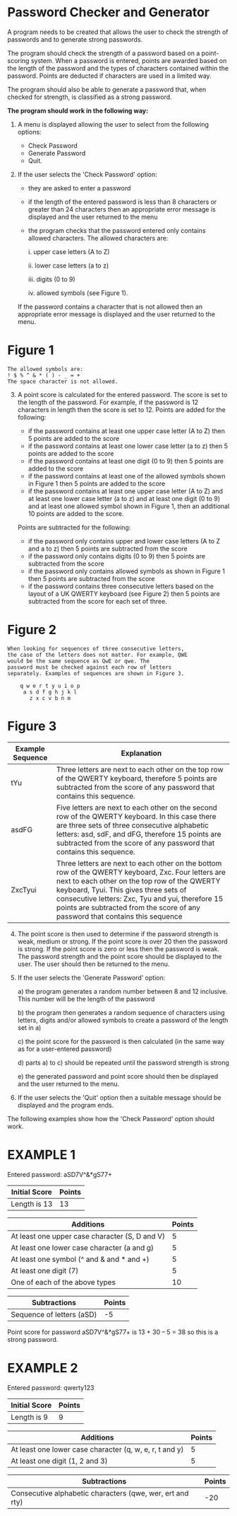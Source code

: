 # Password Checker and Generator

A program needs to be created that allows the user to check the strength of passwords and to
generate strong passwords.

The program should check the strength of a password based on a point-scoring system. When a
password is entered, points are awarded based on the length of the password and the types of
characters contained within the password. Points are deducted if characters are used in a limited
way.

The program should also be able to generate a password that, when checked for strength, is
classified as a strong password.

**The program should work in the following way:**

1. A menu is displayed allowing the user to select from the following options:
    - Check Password
    - Generate Password
    - Quit.
    
2. If the user selects the 'Check Password' option:
    - they are asked to enter a password
    - if the length of the entered password is less than 8 characters or greater than
24 characters then an appropriate error message is displayed and the user returned
to the menu
    - the program checks that the password entered only contains allowed characters.
The allowed characters are:

      i. upper case letters (A to Z)
      
      ii. lower case letters (a to z)
      
      iii. digits (0 to 9)
      
      iv. allowed symbols (see Figure 1).
      
    If the password contains a character that is not allowed then an appropriate error
message is displayed and the user returned to the menu. 

# Figure 1

    The allowed symbols are:
    ! $ % ^ & * ( ) - _ = +
    The space character is not allowed.
    
3. A point score is calculated for the entered password. The score is set to the length of the
password. For example, if the password is 12 characters in length then the score is set to 12.
Points are added for the following:

    - if the password contains at least one upper case letter (A to Z) then 5 points are added
to the score
    - if the password contains at least one lower case letter (a to z) then 5 points are added
to the score
    - if the password contains at least one digit (0 to 9) then 5 points are added to the score
    - if the password contains at least one of the allowed symbols shown in Figure 1 then
5 points are added to the score
    - if the password contains at least one upper case letter (A to Z) and at least one lower
case letter (a to z) and at least one digit (0 to 9) and at least one allowed symbol
shown in Figure 1, then an additional 10 points are added to the score.

    Points are subtracted for the following:

    - if the password only contains upper and lower case letters (A to Z and a to z) then 5 points are subtracted from the score
    - if the password only contains digits (0 to 9) then 5 points are subtracted from the score
    - if the password only contains allowed symbols as shown in Figure 1 then 5 points are subtracted from the score
    - if the password contains three consecutive letters based on the layout of a UK QWERTY keyboard (see Figure 2) then 5 points are subtracted from the score for each set of three.
    
# Figure 2

    When looking for sequences of three consecutive letters,
    the case of the letters does not matter. For example, QWE
    would be the same sequence as QwE or qwe. The
    password must be checked against each row of letters
    separately. Examples of sequences are shown in Figure 3.
    
        q w e r t y u i o p
         a s d f g h j k l
           z x c v b n m

# Figure 3

| Example Sequence | Explanation |
| ---------------- | ----------- |
| tYu              | Three letters are next to each other on the top row of the QWERTY keyboard, therefore 5 points are subtracted from the score of any password that contains this sequence. |
| asdFG            | Five letters are next to each other on the second row of the QWERTY keyboard. In this case there are three sets of three consecutive alphabetic letters: asd, sdF, and dFG, therefore 15 points are subtracted from the score of any password that contains this sequence. |
| ZxcTyui          | Three letters are next to each other on the bottom row of the QWERTY keyboard, Zxc. Four letters are next to each other on the top row of the QWERTY keyboard, Tyui. This gives three sets of consecutive letters: Zxc, Tyu and yui, therefore 15 points are subtracted from the score of any password that contains this sequence |

4. The point score is then used to determine if the password strength is weak, medium or strong.
If the point score is over 20 then the password is strong. If the point score is zero or less then
the password is weak. The password strength and the point score should be displayed to the
user. The user should then be returned to the menu.

5. If the user selects the 'Generate Password' option:

    a) the program generates a random number between 8 and 12 inclusive. This number
will be the length of the password

    b) the program then generates a random sequence of characters using letters, digits
and/or allowed symbols to create a password of the length set in a)

    c) the point score for the password is then calculated (in the same way as for a
user-entered password)

    d) parts a) to c) should be repeated until the password strength is strong
    
    e) the generated password and point score should then be displayed and the user
returned to the menu.

6. If the user selects the 'Quit' option then a suitable message should be displayed and the
program ends.

The following examples show how the 'Check Password' option should work.

# EXAMPLE 1

Entered password: aSD7V^&*gS77+

| Initial Score | Points |
| ------------- | ------ |
| Length is 13  | 13     |

| Additions                                      | Points |
| ---------------------------------------------- | ------ |
| At least one upper case character (S, D and V) | 5      |
| At least one lower case character (a and g)    | 5      |
| At least one symbol (^ and & and * and +)      | 5      |
| At least one digit (7)                         | 5      |
| One of each of the above types                 | 10     |

| Subtractions                                   | Points |
| ---------------------------------------------- | ------ |
| Sequence of letters (aSD)                      | -5     |

Point score for password aSD7V^&*gS77+ is 13 + 30 – 5 = 38 so this is a strong password.

# EXAMPLE 2

Entered password: qwerty123

| Initial Score | Points |
| ------------- | ------ |
| Length is 9   | 9      |

| Additions                                               | Points |
| ------------------------------------------------------- | ------ |
| At least one lower case character (q, w, e, r, t and y) | 5      |
| At least one digit (1, 2 and 3)                         | 5      |

| Subtractions                                              | Points |
| --------------------------------------------------------- | ------ |
| Consecutive alphabetic characters (qwe, wer, ert and rty) | -20    |
